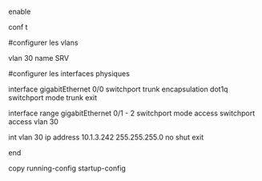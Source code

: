 
enable

conf t

#configurer les vlans

vlan 30
name SRV

#configurer les interfaces physiques

interface gigabitEthernet 0/0
switchport trunk encapsulation dot1q
switchport mode trunk
exit

interface range gigabitEthernet 0/1 - 2
switchport mode access
switchport access vlan 30

int vlan 30
ip address 10.1.3.242 255.255.255.0
no shut
exit

end

copy running-config startup-config
